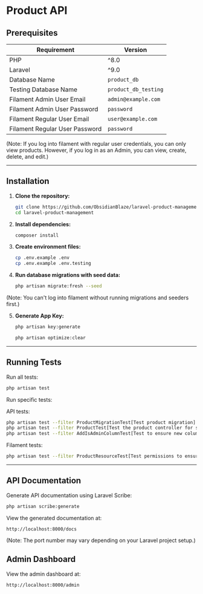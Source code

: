# Product API

## Prerequisites

| Requirement       | Version |
|------------------|---------|
| PHP             | ^8.0    |
| Laravel         | ^9.0    |
| Database Name   | `product_db` |
| Testing Database Name | `product_db_testing` |
| Filament Admin User Email   | `admin@example.com` |
| Filament Admin User Password | `password` |
| Filament Regular User Email   | `user@example.com` |
| Filament Regular User Password | `password` |

(Note: If you log into filament with regular user credentials, you can only view products. However, if you log in as an Admin, you can view, create, delete, and edit.)

---

## Installation

1. **Clone the repository:**
   ```sh
   git clone https://github.com/ObsidianBlaze/laravel-product-management.git
   cd laravel-product-management
   ```

2. **Install dependencies:**
   ```sh
   composer install
   ```

3. **Create environment files:**
   ```sh
   cp .env.example .env
   cp .env.example .env.testing
   ```

4. **Run database migrations with seed data:**
   ```sh
   php artisan migrate:fresh --seed
   ```
(Note: You can't log into filament without running migrations and seeders first.)


5. **Generate App Key:**
   ```sh
   php artisan key:generate
   ```
   ```sh
   php artisan optimize:clear
   ```
   
---

## Running Tests

Run all tests:

```sh
php artisan test
```

Run specific tests:
   
API tests:

```sh
php artisan test --filter ProductMigrationTest[Test product migration]
php artisan test --filter ProductTest[Test the product controller for store, show, and index]
php artisan test --filter AddIsAdminColumnTest[Test to ensure new column is_admin works with migration]
```

Filament tests:
```sh
php artisan test --filter ProductResourceTest[Test permissions to ensure only admin can edit, create, and delete products]
```

---

## API Documentation

Generate API documentation using Laravel Scribe:

```sh
php artisan scribe:generate
```

View the generated documentation at:

```
http://localhost:8000/docs
```

(Note: The port number may vary depending on your Laravel project setup.)


## Admin Dashboard

View the admin dashboard at:

```
http://localhost:8000/admin
```

